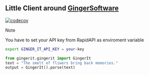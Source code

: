 Little Client around [GingerSoftware](https://rapidapi.com/ginger-software-ginger-software-default/api/ginger4/details)
----

[![codecov](https://codecov.io/gh/Azd325/gingerit/graph/badge.svg?token=XAZK1SVQZM)](https://codecov.io/gh/Azd325/gingerit)


> [!NOTE]
> You have to set your API key from RapidAPI as enviroment variable

```bash
export GINGER_IT_API_KEY = your-key
```


```python
from gingerit.gingerit import GingerIt
text = "The smelt of fliwers bring back memories."
output = GingerIt().parse(text)
```
